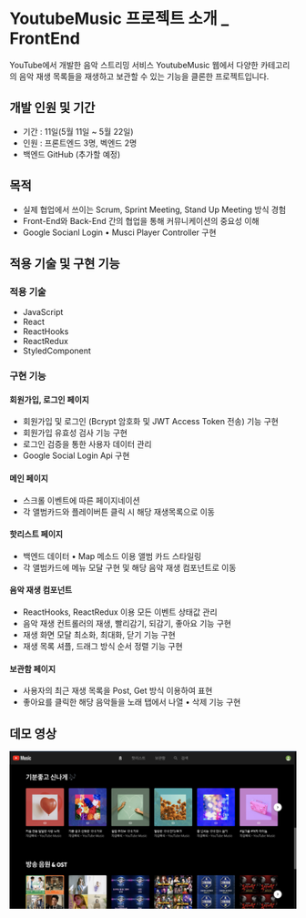# YoutubeMusic 프로젝트 소개 _ FrontEnd

YouTube에서 개발한 음악 스트리밍 서비스 YoutubeMusic 웹에서 다양한 카테고리의 음악 재생 목록들을 재생하고 보관할 수 있는 기능을 클론한 프로젝트입니다.



## 개발 인원 및 기간

- 기간 : 11일(5월 11일 ~ 5월 22일)
- 인원 : 프론트엔드 3명, 벡엔드 2명
- 백엔드 GitHub (추가할 예정)

## 목적

- 실제 협업에서 쓰이는 Scrum, Sprint Meeting, Stand Up Meeting 방식 경험
- Front-End와 Back-End 간의 협업을 통해 커뮤니케이션의 중요성 이해
- Google Socianl Login • Musci Player Controller 구현

## 적용 기술 및 구현 기능

### 적용 기술

- JavaScript
- React
- ReactHooks
- ReactRedux
- StyledComponent

### 구현 기능

#### 회원가입, 로그인 페이지

- 회원가입 및 로그인 (Bcrypt 암호화 및 JWT Access Token 전송) 기능 구현
- 회원가입 유효성 검사 기능 구현
- 로그인 검증을 통한 사용자 데이터 관리
- Google Social Login Api 구현

#### 메인 페이지

- 스크롤 이벤트에 따른 페이지네이션
- 각 앨범카드와 플레이버튼 클릭 시 해당 재생목록으로 이동

#### 핫리스트 페이지

- 백엔드 데이터 • Map 메소드 이용 앨범 카드 스타일링
- 각 앨범카드에 메뉴 모달 구현 및 해당 음악 재생 컴포넌트로 이동

#### 음악 재생 컴포넌트

- ReactHooks, ReactRedux 이용 모든 이벤트 상태값 관리
- 음악 재생 컨트롤러의 재생, 빨리감기, 되감기, 좋아요 기능 구현
- 재생 화면 모달 최소화, 최대화, 닫기 기능 구현
- 재생 목록 셔플, 드래그 방식 순서 정렬 기능 구현

#### 보관함 페이지

- 사용자의 최근 재생 목록을 Post, Get 방식 이용하여 표현
- 좋아요를 클릭한 해당 음악들을 노래 탭에서 나열 • 삭제 기능 구현

## 데모 영상

<img src="./src/img/youtubeMusic.png">
